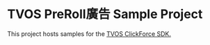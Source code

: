 # TVOS PreRoll廣告 Sample Project
This project hosts samples for the [TVOS ClickForce SDK.](http://cdn.doublemax.net/sdk/index.html)
